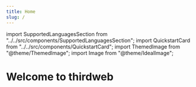 ```yaml
---
title: Home
slug: /
---
```


import SupportedLanguagesSection from "../../src/components/SupportedLanguagesSection";
import QuickstartCard from "../../src/components/QuickstartCard";
import ThemedImage from "@theme/ThemedImage";
import Image from "@theme/IdealImage";

# Welcome to thirdweb
